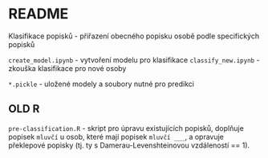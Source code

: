 # README

Klasifikace popisků - přiřazení obecného popisku osobě podle specifických popisků

`create_model.ipynb` - vytvoření modelu pro klasifikace
`classify_new.ipynb` - zkouška klasifikace pro nové osoby

`*.pickle` - uložené modely a soubory nutné pro predikci


## OLD R

`pre-classification.R` - skript pro úpravu existujících popisků, doplňuje popisek `mluvčí` u osob, které mají popisek `mluvčí ___`, a opravuje překlepové popisky (tj. ty s Damerau-Levenshteinovou vzdáleností == 1).